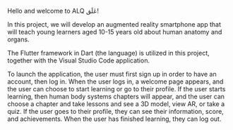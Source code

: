 Hello and welcome to ALQ عَلَق!
 
In this project, we will develop an augmented reality smartphone app that will teach young learners aged 10-15 years old about human anatomy and organs.

The Flutter framework in Dart (the language) is utilized in this project, together with the Visual Studio Code application.

To launch the application, the user must first sign up in order to have an account, then log in. When the user logs in, a welcome page appears, and the user can choose to start learning or go to their profile. If the user starts learning, then human body systems chapters will appear, and the user can choose a chapter and take lessons and see a 3D model, view AR, or take a quiz. If the user goes to their profile, they can see their information, score, and achievements. When the user has finished learning, they can log out.
